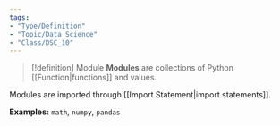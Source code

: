 ```yaml
---
tags:
- "Type/Definition"
- "Topic/Data_Science"
- "Class/DSC_10"
---
```


> [!definition] Module
> **Modules** are collections of Python [[Function|functions]] and values.  

Modules are imported through [[Import Statement|import statements]].

**Examples:** `math`, `numpy`, `pandas`
